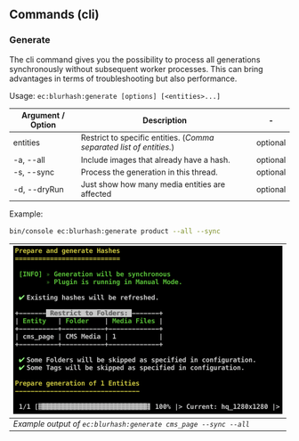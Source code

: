 ## Commands (cli)

### Generate

The cli command gives you the possibility to process all generations synchronously without subsequent worker processes. This can bring advantages in terms of troubleshooting but also performance.

Usage:
`ec:blurhash:generate [options] [<entities>...]`

| Argument / Option | Description                                                          | -        | 
|-------------------|----------------------------------------------------------------------|----------|
| entities          | Restrict to specific entities. (_Comma separated list of entities._) | optional |
| -a, --all         | Include images that already have a hash.                             | optional |
| -s, --sync        | Process the generation in this thread.                               | optional |
| -d, --dryRun      | Just show how many media entities are affected                       | optional |

Example:

```bash
bin/console ec:blurhash:generate product --all --sync
```

| <img src="_images/guide/command_generate.png" alt="Generate Command" width="484"/> |
|------------------------------------------------------------------------------------|
| _Example output of `ec:blurhash:generate cms_page --sync --all`_                   |